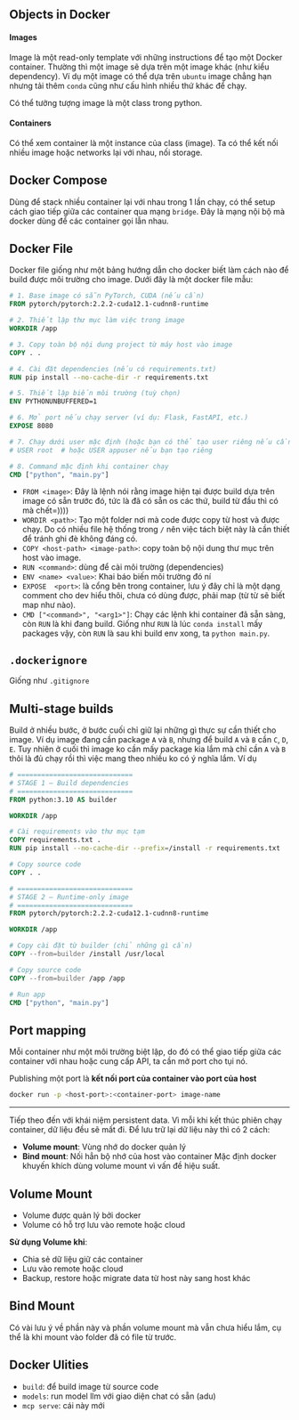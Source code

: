 ## Objects in Docker
#### Images
Image là một read-only template với những instructions để tạo một Docker container. Thường thì một image sẽ dựa trên một image khác (như kiểu dependency). Ví dụ một image có thể dựa trên `ubuntu` image chẳng hạn nhưng tải thêm `conda` cũng như cấu hình nhiều thứ khác để chạy. 

Có thể tưởng tượng image là một class trong python.

#### Containers
Có thể xem container là một instance của class (image). Ta có thể kết nối nhiều image hoặc networks lại với nhau, nối storage.

## Docker Compose
Dùng để stack nhiều container lại với nhau trong 1 lần chạy, có thể setup cách giao tiếp giữa các container qua mạng `bridge`. Đây là mạng nội bộ mà docker dùng để các container gọi lẫn nhau.

## Docker File
Docker file giống như một bảng hướng dẫn cho docker biết làm cách nào để build được môi trường cho image. Dưới đây là một docker file mẫu:
```dockerfile
# 1. Base image có sẵn PyTorch, CUDA (nếu cần)
FROM pytorch/pytorch:2.2.2-cuda12.1-cudnn8-runtime

# 2. Thiết lập thư mục làm việc trong image
WORKDIR /app

# 3. Copy toàn bộ nội dung project từ máy host vào image
COPY . .

# 4. Cài đặt dependencies (nếu có requirements.txt)
RUN pip install --no-cache-dir -r requirements.txt

# 5. Thiết lập biến môi trường (tuỳ chọn)
ENV PYTHONUNBUFFERED=1

# 6. Mở port nếu chạy server (ví dụ: Flask, FastAPI, etc.)
EXPOSE 8080

# 7. Chạy dưới user mặc định (hoặc bạn có thể tạo user riêng nếu cần)
# USER root  # hoặc USER appuser nếu bạn tạo riêng

# 8. Command mặc định khi container chạy
CMD ["python", "main.py"]
```
- `FROM <image>`: Đây là lệnh nói rằng image hiện tại được build dựa trên image có sẵn trước đó, tức là đã có sẵn os các thứ, build từ đầu thì có mà chết=))))
- `WORDIR <path>`: Tạo một folder nơi mà code được copy từ host và được chạy. Do có nhiều file hệ thống trong `/` nên việc tách biệt này là cần thiết để tránh ghi đè không đáng có.
- `COPY <host-path> <image-path>`: copy toàn bộ nội dung thư mục trên host vào image. 
- `RUN <command>`: dùng để cài môi trường (dependencies)
- `ENV <name> <value>`: Khai báo biến môi trường đó ní
- `EXPOSE  <port>`: là cổng bên trong container, lưu ý đây chỉ là một dạng comment cho dev hiểu thôi, chưa có dùng được, phải map (từ từ sẽ biết map như nào).
- `CMD ["<command>", "<arg1>"]`: Chạy các lệnh khi container đã sẵn sàng, còn `RUN` là khi đang build. Giống như `RUN` là lúc `conda install` mấy packages vậy, còn `RUN` là sau khi build env xong, ta `python main.py`.
## `.dockerignore`
Giống như `.gitignore`
## Multi-stage builds
Build ở nhiều bước, ở bước cuối chỉ giữ lại những gì thực sự cần thiết cho image. Ví dụ image đang cần package `A` và `B`, nhưng để build `A` và `B` cần `C`, `D`, `E`. Tuy nhiên ở cuối thì image ko cần mấy package kia lắm mà chỉ cần `A` và `B` thôi là đủ chạy rồi thì việc mang theo nhiều ko có ý nghĩa lắm. Ví dụ

```dockerfile
# =============================
# STAGE 1 – Build dependencies
# =============================
FROM python:3.10 AS builder

WORKDIR /app

# Cài requirements vào thư mục tạm
COPY requirements.txt .
RUN pip install --no-cache-dir --prefix=/install -r requirements.txt

# Copy source code
COPY . .

# =============================
# STAGE 2 – Runtime-only image
# =============================
FROM pytorch/pytorch:2.2.2-cuda12.1-cudnn8-runtime

WORKDIR /app

# Copy cài đặt từ builder (chỉ những gì cần)
COPY --from=builder /install /usr/local

# Copy source code
COPY --from=builder /app /app

# Run app
CMD ["python", "main.py"]
```

## Port mapping

Mỗi container như một môi trường biệt lập, do đó có thể giao tiếp giữa các container với nhau hoặc cung cấp API, ta cần mở port cho tụi nó.

Publishing một port là **kết nối port của container vào port của host**

```bash
docker run -p <host-port>:<container-port> image-name
```


---
Tiếp theo đến với khái niệm persistent data. Vì mỗi khi kết thúc phiên chạy container, dữ liệu đều sẽ mất đi. Để lưu trữ lại dữ liệu này thì có 2 cách:
- **Volume mount**: Vùng nhớ do docker quản lý
- **Bind mount**: Nối hẳn bộ nhớ của host vào container
Mặc định docker khuyến khích dùng volume mount vì vấn đề hiệu suất.
## Volume Mount

- Volume được quản lý bởi docker
- Volume có hỗ trợ lưu vào remote hoặc cloud

**Sử dụng Volume khi**: 
- Chia sẻ dữ liệu giữ các container
- Lưu vào remote hoặc cloud
- Backup, restore hoặc migrate data từ host này sang host khác

## Bind Mount

Có vài lưu ý về phần này và phần volume mount mà vẫn chưa hiểu lắm, cụ thể là khi mount vào folder đã có file từ trước.

## Docker Ulities
- `build`: để build image từ source code
- `models`: run model llm với giao diện chat có sẵn (adu)
- `mcp serve`: cái này mới
